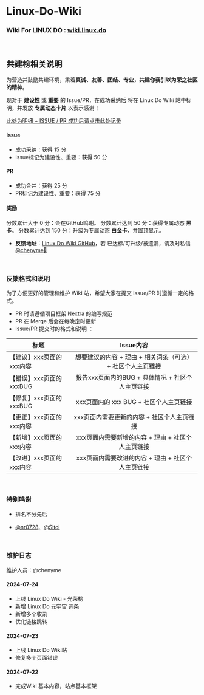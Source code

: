 # Linux-Do-Wiki


### Wiki For LINUX DO : [wiki.linux.do](wiki.linux.do)

<br>

## 共建榜相关说明

为营造并鼓励共建环境，秉着**真诚、友善、团结、专业，共建你我引以为荣之社区的精神**。

现对于 **建设性** 或 **重要** 的 Issue/PR，在成功采纳后 将在 Linux Do Wiki 站中标明，并发放 **专属动态卡片** 以表示感谢！

[此处为明细 + ISSUE / PR 成功后请点击此处记录](https://zwho5v3j233.feishu.cn/base/UAGzbp3LQa5kpMsGnoicWgTvnLc?from=from_copylink)

#### Issue

- 成功采纳：获得 15 分
- Issue标记为建设性、重要：获得 50 分

#### PR

- 成功合并：获得 25 分
- PR标记为建设性、重要：获得 75 分
  
#### 奖励

分数累计大于 0 分：会在GitHub鸣谢。
分数累计达到 50 分：获得专属动态 **黑卡**。
分数累计达到 150 分：升级为专属动态 **白金卡**，并置顶显示。

- **反馈地址**：[Linux Do Wiki GitHub](https://github.com/Chenyme/Linux-Do-Wiki)，若 已达标/可升级/被遗漏，请及时私信[@chenyme🍊](https://linux.do/u/chenyme/summary)


<br>

### 反馈格式和说明

为了方便更好的管理和维护 Wiki 站，希望大家在提交 Issue/PR 时遵循一定的格式。

- PR 时请遵循项目框架 Nextra 的编写规范
- PR 在 Merge 后会在每晚定时更新
- Issue/PR 提交时的格式和说明 ：


| 标题 | Issue内容 |
|------|:------:|
| 【建议】xxx页面的xxx内容 | 想要建议的内容 + 理由 + 相关词条（可选） +  社区个人主页链接 |
| 【错误】xxx页面的xxxBUG | 报告xxx页面内的BUG + 具体情况 + 社区个人主页链接 |
| 【修复】xxx页面的xxxBUG | xxx页面内的 xxx BUG + 社区个人主页链接 |
| 【更正】xxx页面的xxx内容 | xxx页面内需要更新的内容 + 社区个人主页链接 |
| 【新增】xxx页面的xxx内容 | xxx页面内需要新增的内容 + 理由 + 社区个人主页链接 |
| 【改进】xxx页面的xxx内容 | xxx页面内需要改进的内容 + 理由 + 社区个人主页链接 |


<br>

### 特别鸣谢

- 排名不分先后

- [@nr0728](https://github.com/nr0728)、[@Sitoi](https://github.com/Sitoi)

<br>

### 维护日志

维护人员：@chenyme

#### 2024-07-24
- 上线 Linux Do Wiki - 光荣榜
- 新增 Linux Do 元宇宙 词条
- 新增多个收录
- 优化链接跳转


#### 2024-07-23
- 上线 Linux Do Wiki站
- 修复多个页面错误

#### 2024-07-22
- 完成Wiki 基本内容，站点基本框架







